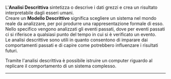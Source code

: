 L'**Analisi Descrittiva** sintetizza o descrive i dati grezzi e crea un risultato interpretabile dagli esseri umani.<br />
Creare un **Modello Descrittivo** significa scegliere un sistema nel mondo reale da analizzare, per poi produrre una rappresentazione formale di esso.
Nello specifico vengono analizzati gli eventi passati, dove per eventi passati ci si riferisce a qualsiasi punto del tempo in cui si è verificato un evento.<br />
Le analisi descrittive sono utili in quanto consentono di imparare dai comportamenti passati e di capire come potrebbero influenzare i risultati futuri.<br />

Tramite l'analisi descrittiva è possibile istruire un computer riguardo al replicare il comportamento di un sistema complesso.<br />

---------------------------------------------------------------
